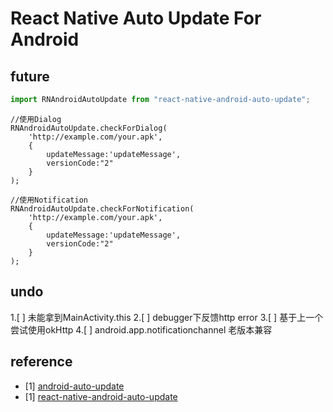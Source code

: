 # React Native Auto Update For Android

## future
```javascript
import RNAndroidAutoUpdate from "react-native-android-auto-update";
```
```
//使用Dialog
RNAndroidAutoUpdate.checkForDialog(
    'http://example.com/your.apk',
    {
        updateMessage:'updateMessage',
        versionCode:"2"
    }
);
```
```
//使用Notification
RNAndroidAutoUpdate.checkForNotification(
    'http://example.com/your.apk',
    {
        updateMessage:'updateMessage',
        versionCode:"2"
    }
);
```

## undo
1.[ ] 未能拿到MainActivity.this
2.[ ] debugger下反馈http error
3.[ ] 基于上一个尝试使用okHttp
4.[ ] android.app.notificationchannel 老版本兼容

## reference
 - [1] [android-auto-update](https://github.com/feicien/android-auto-update)
 - [1] [react-native-android-auto-update](https://github.com/ribuluo000/react-native-android-auto-update)
